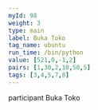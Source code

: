 ```yaml
---
myId: 98
weight: 3
type: main
label: Buka Toko
tag_name: ubuntu
run_time: /bin/python
value: [521,0,-1,2]
pairs: [1,30,2,10,50,5]
tags: [3,4,5,7,8]
---
```

participant Buka Toko
